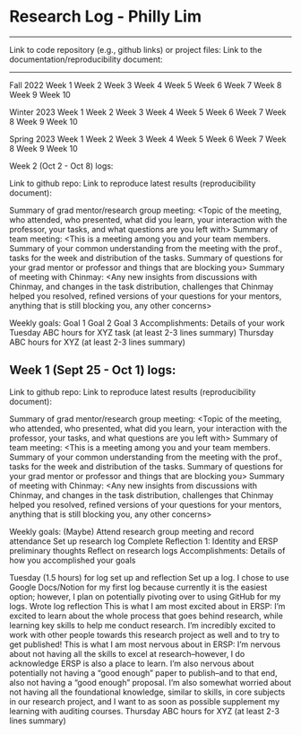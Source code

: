# Research Log - Philly Lim

____

Link to code repository (e.g., github links) or project files: <Insert links here>
Link to the documentation/reproducibility document: <Insert link here>
____

Fall 2022
Week 1
Week 2
Week 3
Week 4
Week 5
Week 6
Week 7
Week 8
Week 9
Week  10




Winter 2023
Week 1
Week 2
Week 3
Week 4
Week 5
Week 6
Week 7
Week 8
Week 9
Week  10




Spring 2023
Week 1
Week 2
Week 3
Week 4
Week 5
Week 6
Week 7
Week 8
Week 9
Week  10














Week 2 (Oct 2 - Oct 8) logs:

Link to github repo:
Link to reproduce latest results (reproducibility document):

Summary of grad mentor/research group meeting: <Topic of the meeting, who attended, who presented, what did you learn, your interaction with the professor, your tasks, and what questions are you left with>
Summary of team meeting: <This is a meeting among you and your team members. Summary of your common understanding from the meeting with the prof., tasks for the week and distribution of the tasks. Summary of questions for your grad mentor or professor and things that are blocking you>
Summary of meeting with Chinmay: <Starts in the second half of the Fall quarter> <Any new insights from discussions with Chinmay, and changes in the task distribution, challenges that Chinmay helped you resolved,  refined versions of your questions for your mentors, anything that is still blocking you, any other concerns>
 
Weekly goals: 
Goal 1
Goal 2
Goal 3
Accomplishments: <List of things other than the above goals that you completed in the week>
Details of your work 
Tuesday ABC hours for XYZ task (at least 2-3 lines summary)
Thursday ABC hours for XYZ (at least 2-3 lines summary)




## Week 1 (Sept 25 - Oct 1) logs:

Link to github repo:
Link to reproduce latest results (reproducibility document):


Summary of grad mentor/research group meeting: <Topic of the meeting, who attended, who presented, what did you learn, your interaction with the professor, your tasks, and what questions are you left with>
Summary of team meeting: <This is a meeting among you and your team members. Summary of your common understanding from the meeting with the prof., tasks for the week and distribution of the tasks. Summary of questions for your grad mentor or professor and things that are blocking you>
Summary of meeting with Chinmay: <Starts in the second half of the Fall quarter> <Any new insights from discussions with Chinmay, and changes in the task distribution, challenges that Chinmay helped you resolved,  refined versions of your questions for your mentors, anything that is still blocking you, any other concerns>
 
Weekly goals: 
(Maybe) Attend research group meeting and record attendance
Set up research log
Complete Reflection 1: Identity and ERSP preliminary thoughts
Reflect on research logs
Accomplishments: <List of things other than the above goals that you completed in the week>
Details of how you accomplished your goals
 
Tuesday (1.5 hours) for log set up and reflection
Set up a log. I chose to use Google Docs/Notion for my first log because currently it is the easiest option; however, I plan on potentially pivoting over to using GitHub for my logs.
Wrote log reflection
This is what I am most excited about in ERSP:
I’m excited to learn about the whole process that goes behind research, while learning key skills to help me conduct research. I’m incredibly excited to work with other people towards this research project as well and to try to get published!
This is what I am most nervous about in ERSP:
I’m nervous about not having all the skills to excel at research–however, I do acknowledge ERSP is also a place to learn. I’m also nervous about potentially not having a “good enough” paper to publish–and to that end, also not having a “good enough” proposal. I’m also somewhat worried about not having all the foundational knowledge, similar to skills, in core subjects in our research project, and I want to as soon as possible supplement my learning with auditing courses. 
Thursday ABC hours for XYZ (at least 2-3 lines summary)
